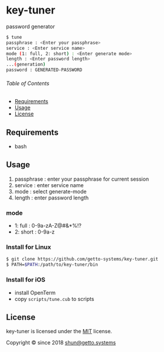 # key-tuner

password generator

```bash
$ tune
passphrase : <Enter your passphrase>
service : <Enter service name>
mode (1: full, 2: short) : <Enter generate mode>
length : <Enter password length>
...(generation)
password : GENERATED-PASSWORD
```


###### Table of Contents

- [Requirements](#Requirements)
- [Usage](#Usage)
- [License](#License)

<a id="Requirements"></a>
## Requirements

- bash


<a id="Usage"></a>
## Usage

1. passphrase : enter your passphrase for current session
1. service : enter service name
1. mode : select generate-mode
1. length : enter password length

### mode

- 1: full : 0-9a-zA-Z@#&*%!?
- 2: short : 0-9a-z

### Install for Linux

```bash
$ git clone https://github.com/getto-systems/key-tuner.git
$ PATH=$PATH:/path/to/key-tuner/bin
```

### Install for iOS

- install OpenTerm
- copy `scripts/tune.cub` to scripts


<a id="License"></a>
## License

key-tuner is licensed under the [MIT](LICENSE) license.

Copyright &copy; since 2018 shun@getto.systems
